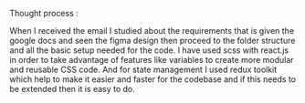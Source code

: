 Thought process :

When I received the email I studied about the requirements that is given the google docs and seen the figma design then proceed to the folder structure and all the basic setup needed for the code.
I have used scss with react.js in order to take advantage of features like variables to create more modular and reusable CSS code. And for state management I used redux toolkit which help to make it easier and faster for the codebase and if this needs to be extended then it is easy to do.
